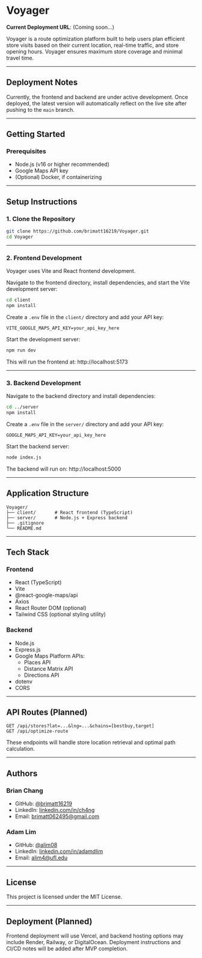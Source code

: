 # Voyager

**Current Deployment URL**: (Coming soon...)

Voyager is a route optimization platform built to help users plan efficient store visits based on their current location, real-time traffic, and store opening hours. Voyager ensures maximum store coverage and minimal travel time.

---

## Deployment Notes

Currently, the frontend and backend are under active development. Once deployed, the latest version will automatically reflect on the live site after pushing to the `main` branch.

---

## Getting Started

### Prerequisites

- Node.js (v16 or higher recommended)
- Google Maps API key
- (Optional) Docker, if containerizing

---

## Setup Instructions

### 1. Clone the Repository

```bash
git clone https://github.com/brimatt16219/Voyager.git
cd Voyager
```

---

### 2. Frontend Development

Voyager uses Vite and React frontend development.

Navigate to the frontend directory, install dependencies, and start the Vite development server:

```bash
cd client
npm install
```

Create a `.env` file in the `client/` directory and add your API key:

```env
VITE_GOOGLE_MAPS_API_KEY=your_api_key_here
```

Start the development server:

```bash
npm run dev
```

This will run the frontend at: http://localhost:5173

---

### 3. Backend Development

Navigate to the backend directory and install dependencies:

```bash
cd ../server
npm install
```

Create a `.env` file in the `server/` directory and add your API key:

```env
GOOGLE_MAPS_API_KEY=your_api_key_here
```

Start the backend server:

```bash
node index.js
```

The backend will run on: http://localhost:5000

---

## Application Structure

```
Voyager/
├── client/       # React frontend (TypeScript)
├── server/       # Node.js + Express backend
├── .gitignore
└── README.md
```

---

## Tech Stack

### Frontend

- React (TypeScript)
- Vite
- @react-google-maps/api
- Axios
- React Router DOM (optional)
- Tailwind CSS (optional styling utility)

### Backend

- Node.js
- Express.js
- Google Maps Platform APIs:
  - Places API
  - Distance Matrix API
  - Directions API
- dotenv
- CORS

---

## API Routes (Planned)

```http
GET /api/stores?lat=...&lng=...&chains=[bestbuy,target]
GET /api/optimize-route
```

These endpoints will handle store location retrieval and optimal path calculation.

---

## Authors

### Brian Chang
- GitHub: [@brimatt16219](https://github.com/brimatt16219)
- LinkedIn: [linkedin.com/in/ch4ng](https://www.linkedin.com/in/ch4ng/)
- Email: brimatt062495@gmail.com

### Adam Lim
- GitHub: [@alim08](https://github.com/alim08)
- LinkedIn: [linkedin.com/in/adamdlim](https://www.linkedin.com/in/adamdlim/)
- Email: alim4@ufl.edu

---

## License

This project is licensed under the MIT License.

---

## Deployment (Planned)

Frontend deployment will use Vercel, and backend hosting options may include Render, Railway, or DigitalOcean. Deployment instructions and CI/CD notes will be added after MVP completion.